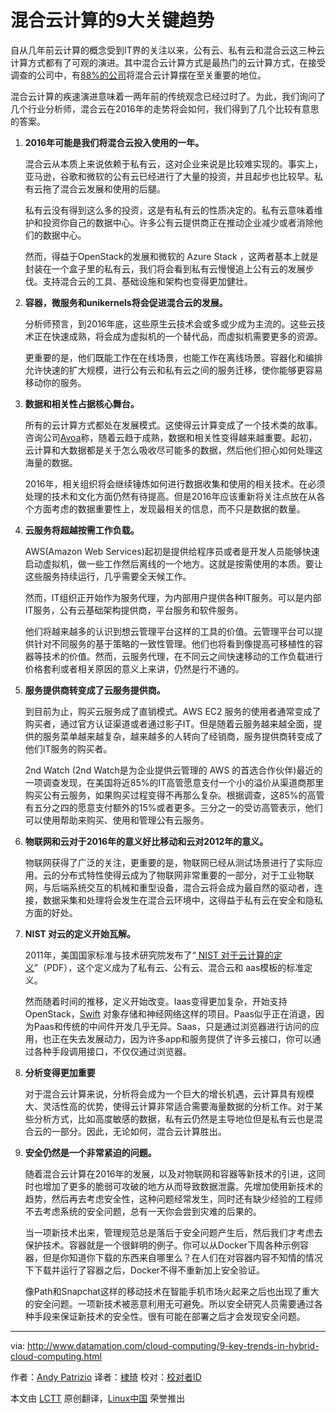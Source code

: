 混合云计算的9大关键趋势
========================================

自从几年前云计算的概念受到IT界的关注以来，公有云、私有云和混合云这三种云计算方式都有了可观的演进。其中混合云计算方式是最热门的云计算方式，在接受调查的公司中，有[88%的公司](https://www.greenhousedata.com/blog/hybrid-continues-to-be-most-popular-cloud-option-adoption-accelerating)将混合云计算摆在至关重要的地位。

混合云计算的疾速演进意味着一两年前的传统观念已经过时了。为此，我们询问了几个行业分析师，混合云在2016年的走势将会如何，我们得到了几个比较有意思的答案。

1. **2016年可能是我们将混合云投入使用的一年。**

    混合云从本质上来说依赖于私有云，这对企业来说是比较难实现的。事实上，亚马逊，谷歌和微软的公有云已经进行了大量的投资，并且起步也比较早。私有云拖了混合云发展和使用的后腿。  

    私有云没有得到这么多的投资，这是有私有云的性质决定的。私有云意味着维护和投资你自己的数据中心。许多公有云提供商正在推动企业减少或者消除他们的数据中心。
  
    然而，得益于OpenStack的发展和微软的 Azure Stack ，这两者基本上就是封装在一个盒子里的私有云，我们将会看到私有云慢慢追上公有云的发展步伐。支持混合云的工具、基础设施和架构也变得更加健壮。

    
2. **容器，微服务和unikernels将会促进混合云的发展。**

    分析师预言，到2016年底，这些原生云技术会或多或少成为主流的。这些云技术正在快速成熟，将会成为虚拟机的一个替代品，而虚拟机需要更多的资源。

    更重要的是，他们既能工作在在线场景，也能工作在离线场景。容器化和编排允许快速的扩大规模，进行公有云和私有云之间的服务迁移，使你能够更容易移动你的服务。
  
3. **数据和相关性占据核心舞台。**

    所有的云计算方式都处在发展模式。这使得云计算变成了一个技术类的故事。咨询公司[Avoa](http://avoa.com/2016/01/01/2016-is-the-year-of-data-and-relevance/)称，随着云趋于成熟，数据和相关性变得越来越重要。起初，云计算和大数据都是关于怎么吸收尽可能多的数据，然后他们担心如何处理这海量的数据。

    2016年，相关组织将会继续锤炼如何进行数据收集和使用的相关技术。在必须处理的技术和文化方面仍然有待提高。但是2016年应该重新将关注点放在从各个方面考虑的数据重要性上，发现最相关的信息，而不只是数据的数量。

4. **云服务将超越按需工作负载。**

    AWS(Amazon Web Services)起初是提供给程序员或者是开发人员能够快速启动虚拟机，做一些工作然后离线的一个地方。这就是按需使用的本质。要让这些服务持续运行，几乎需要全天候工作。
  
    然而，IT组织正开始作为服务代理，为内部用户提供各种IT服务。可以是内部IT服务，公有云基础架构提供商，平台服务和软件服务。
  
    他们将越来越多的认识到想云管理平台这样的工具的价值。云管理平台可以提供针对不同服务的基于策略的一致性管理。他们也将看到像提高可移植性的容器等技术的价值。然而，云服务代理，在不同云之间快速移动的工作负载进行价格套利或者相关原因的意义上来讲，仍然是行不通的。

5. **服务提供商转变成了云服务提供商。**

    到目前为止，购买云服务成了直销模式。AWS EC2 服务的使用者通常变成了购买者，通过官方认证渠道或者通过影子IT。但是随着云服务越来越全面，提供的服务菜单越来越复杂，越来越多的人转向了经销商，服务提供商转变成了他们IT服务的购买者。
  
    2nd Watch (2nd Watch是为企业提供云管理的 AWS 的首选合作伙伴)最近的一项调查发现，在美国将近85%的IT高管愿意支付一个小的溢价从渠道商那里购买公有云服务，如果购买过程变得不再那么复杂。根据调查，这85%的高管有五分之四的愿意支付额外的15%或者更多。三分之一的受访高管表示，他们可以使用帮助来购买、使用和管理公有云服务。

6. **物联网和云对于2016年的意义好比移动和云对2012年的意义。**

    物联网获得了广泛的关注，更重要的是，物联网已经从测试场景进行了实际应用。云的分布式特性使得云成为了物联网非常重要的一部分，对于工业物联网，与后端系统交互的机械和重型设备，混合云将会成为最自然的驱动者，连接，数据采集和处理将会发生在混合云环境中，这得益于私有云在安全和隐私方面的好处。

7. **NIST 对云的定义开始瓦解。**

    2011年，美国国家标准与技术研究院发布了“[ NIST 对于云计算的定义](http://csrc.nist.gov/publications/nistpubs/800-145/SP800-145.pdf)”（PDF），这个定义成为了私有云、公有云、混合云和 aas模板的标准定义。
  
    然而随着时间的推移，定义开始改变。Iaas变得更加复杂，开始支持OpenStack，[Swift](https://wiki.openstack.org/wiki/Swift) 对象存储和神经网络这样的项目。Paas似乎正在消退，因为Paas和传统的中间件开发几乎无异。Saas，只是通过浏览器进行访问的应用，也正在失去发展动力，因为许多app和服务提供了许多云接口，你可以通过各种手段调用接口，不仅仅通过浏览器。

8. **分析变得更加重要**

    对于混合云计算来说，分析将会成为一个巨大的增长机遇，云计算具有规模大、灵活性高的优势，使得云计算非常适合需要海量数据的分析工作。对于某些分析方式，比如高度敏感的数据，私有云仍然是主导地位但是私有云也是混合云的一部分。因此，无论如何，混合云计算胜出。
 
9. **安全仍然是一个非常紧迫的问题。**

    随着混合云计算在2016年的发展，以及对物联网和容器等新技术的引进，这同时也增加了更多的脆弱可攻破的地方从而导致数据泄露。先增加使用新技术的趋势，然后再去考虑安全性，这种问题经常发生，同时还有缺少经验的工程师不去考虑系统的安全问题，总有一天你会尝到灾难的后果的。

    当一项新技术出来，管理规范总是落后于安全问题产生后，然后我们才考虑去保护技术。容器就是一个很鲜明的例子。你可以从Docker下周各种示例容器，但是你知道你下载的东西来自哪里么？在人们在对容器内容不知情的情况下下载并运行了容器之后，Docker不得不重新加上安全验证。
  
    像Path和Snapchat这样的移动技术在智能手机市场火起来之后也出现了重大的安全问题。一项新技术被恶意利用无可避免。所以安全研究人员需要通过各种手段来保证新技术的安全性。很有可能在部署之后才会发现安全问题。
  

------------------------------------------------------------------------------

via: http://www.datamation.com/cloud-computing/9-key-trends-in-hybrid-cloud-computing.html

作者：[Andy Patrizio][a]
译者：[棣琦](https://github.com/sonofelice)
校对：[校对者ID](https://github.com/校对者ID)

本文由 [LCTT](https://github.com/LCTT/TranslateProject) 原创翻译，[Linux中国](https://linux.cn/) 荣誉推出

[a]:http://www.datamation.com/author/Andy-Patrizio-90720.html
